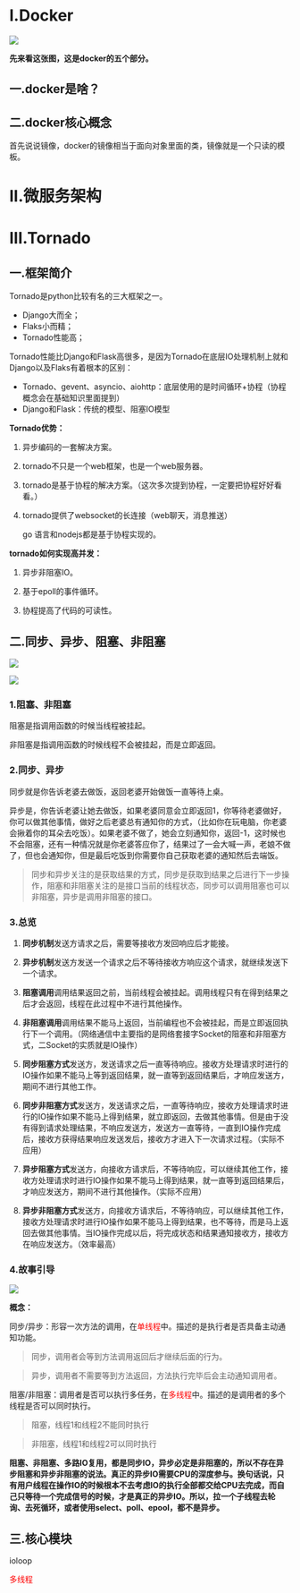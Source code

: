 # I.Docker

![](img/timg.jfif)

**先来看这张图，这是docker的五个部分。**

## 一.docker是啥？















## 二.docker核心概念

首先说说镜像，docker的镜像相当于面向对象里面的类，镜像就是一个只读的模板。













# II.微服务架构























# III.Tornado

## 一.框架简介

Tornado是python比较有名的三大框架之一。

- Django大而全；
- Flaks小而精；
- Tornado性能高；

Tornado性能比Django和Flask高很多，是因为Tornado在底层IO处理机制上就和Django以及Flaks有着根本的区别：

- Tornado、gevent、asyncio、aiohttp：底层使用的是时间循环+协程（协程概念会在基础知识里面提到）
- Django和Flask：传统的模型、阻塞IO模型

**Tornado优势：**

1. 异步编码的一套解决方案。
2. tornado不只是一个web框架，也是一个web服务器。
3. tornado是基于协程的解决方案。（这次多次提到协程，一定要把协程好好看看。）

4. tornado提供了websocket的长连接（web聊天，消息推送）

   go 语言和nodejs都是基于协程实现的。

**tornado如何实现高并发：**

1. 异步非阻塞IO。
2. 基于epoll的事件循环。

3. 协程提高了代码的可读性。

## 二.同步、异步、阻塞、非阻塞

![](img/u=3153840595,3774439005&fm=173&app=49&f=JPEG.jfif)

![](img/u=3983759926,858503315&fm=173&app=49&f=JPEG.jfif)

### **1.阻塞、非阻塞**

阻塞是指调用函数的时候当线程被挂起。

非阻塞是指调用函数的时候线程不会被挂起，而是立即返回。

### **2.同步、异步**

同步就是你告诉老婆去做饭，返回老婆开始做饭一直等待上桌。

异步是，你告诉老婆让她去做饭，如果老婆同意会立即返回1，你等待老婆做好，你可以做其他事情，做好之后老婆总有通知你的方式，（比如你在玩电脑，你老婆会揪着你的耳朵去吃饭）。如果老婆不做了，她会立刻通知你，返回-1，这时候也不会阻塞，还有一种情况就是你老婆答应你了，结果过了一会大喊一声，老娘不做了，但也会通知你，但是最后吃饭到你需要你自己获取老婆的通知然后去端饭。

> 同步和异步关注的是获取结果的方式，同步是获取到结果之后进行下一步操作，阻塞和非阻塞关注的是接口当前的线程状态，同步可以调用阻塞也可以非阻塞，异步是调用非阻塞的接口。

### 3.总览

1. **同步机制**发送方请求之后，需要等接收方发回响应后才能接。
2. **异步机制**发送方发送一个请求之后不等待接收方响应这个请求，就继续发送下一个请求。
3. **阻塞调用**调用结果返回之前，当前线程会被挂起。调用线程只有在得到结果之后才会返回，线程在此过程中不进行其他操作。
4. **非阻塞调用**调用结果不能马上返回，当前编程也不会被挂起，而是立即返回执行下一个调用。（网络通信中主要指的是网络套接字Socket的阻塞和非阻塞方式，二Socket的实质就是IO操作）

5. **同步阻塞方式**发送方，发送请求之后一直等待响应。接收方处理请求时进行的IO操作如果不能马上等到返回结果，就一直等到返回结果后，才响应发送方，期间不进行其他工作。
6. **同步非阻塞方式**发送方，发送请求之后，一直等待响应，接收方处理请求时进行的IO操作如果不能马上得到结果，就立即返回，去做其他事情。但是由于没有得到请求处理结果，不响应发送方，发送方一直等待，一直到IO操作完成后，接收方获得结果响应发送发后，接收方才进入下一次请求过程。（实际不应用）

7. **异步阻塞方式**发送方，向接收方请求后，不等待响应，可以继续其他工作，接收方处理请求时进行IO操作如果不能马上得到结果，就一直等到返回结果后，才响应发送方，期间不进行其他操作。（实际不应用）

8. **异步非阻塞方式**发送方，向接收方请求后，不等待响应，可以继续其他工作，接收方处理请求时进行IO操作如果不能马上得到结果，也不等待，而是马上返回去做其他事情。当IO操作完成以后，将完成状态和结果通知接收方，接收方在响应发送方。（效率最高）

### 4.故事引导

![](img/20180821172947953.png)

**概念：**

同步/异步：形容一次方法的调用，在<font color='red'>单线程</font>中。描述的是执行者是否具备主动通知功能。

> 同步，调用者会等到方法调用返回后才继续后面的行为。

> 异步，调用者不需要等到方法返回，方法执行完毕后会主动通知调用者。

阻塞/非阻塞：调用者是否可以执行多任务，在<font color='red'>多线程</font>中。描述的是调用者的多个线程是否可以同时执行。

> 阻塞，线程1和线程2不能同时执行

> 非阻塞，线程1和线程2可以同时执行

**阻塞、非阻塞、多路IO复用，都是同步IO，异步必定是非阻塞的，所以不存在异步阻塞和异步非阻塞的说法。真正的异步IO需要CPU的深度参与。换句话说，只有用户线程在操作IO的时候根本不去考虑IO的执行全部都交给CPU去完成，而自己只等待一个完成信号的时候，才是真正的异步IO。所以，拉一个子线程去轮询、去死循环，或者使用select、poll、epool，都不是异步。**



## 三.核心模块

ioloop



<font color='red'>多线程</font>